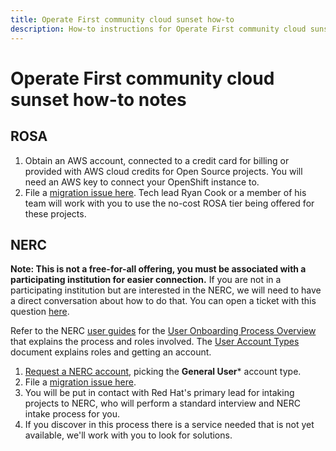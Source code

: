 ```yaml
---
title: Operate First community cloud sunset how-to
description: How-to instructions for Operate First community cloud sunset activities
---
```


# Operate First community cloud sunset how-to notes

## ROSA

1. Obtain an AWS account, connected to a credit card for billing or provided with AWS cloud credits for Open Source projects.
You will need an AWS key to connect your OpenShift instance to.
1. File a [migration issue here](https://github.com/operate-first/community/issues/new?assignees=quaid%2C+cooktheryan&labels=area%2Fcommunity%2C+kind%2Fdocumentation%2C+kind%2Fonboarding&template=project-intake-or-migration-request.md&title=Project+Name+%28Intake%7CMigration%29+request). Tech lead Ryan Cook or a member of his team will work with you to use the no-cost ROSA tier being offered for these projects.

## NERC
**Note: This is not a free-for-all offering, you must be associated with a participating institution for easier connection.**
If you are not in a participating institution but are interested in the NERC, we will need to have a direct conversation about how to do that.
You can open a ticket with this question [here](https://github.com/operate-first/community/issues/new).

Refer to the NERC [user guides](https://nerc.mghpcc.org/user-guides/) for the [User Onboarding Process Overview](https://nerc-project.github.io/nerc-docs/get-started/user-onboarding-on-NERC/) that explains the process and roles involved.
The [User Account Types](https://nerc-project.github.io/nerc-docs/get-started/create-a-user-portal-account/) document explains roles and getting an account.

1. [Request a NERC account](https://regapp.mss.mghpcc.org/), picking the **General User*** account type.
1. File a [migration issue here](https://github.com/operate-first/community/issues/new?assignees=quaid%2C+cooktheryan&labels=area%2Fcommunity%2C+kind%2Fdocumentation%2C+kind%2Fonboarding&template=project-intake-or-migration-request.md&title=Project+Name+%28Intake%7CMigration%29+request).
1. You will be put in contact with Red Hat's primary lead for intaking projects to NERC, who will perform a standard interview and NERC intake process for you.
1. If you discover in this process there is a service needed that is not yet available, we'll work with you to look for solutions.
